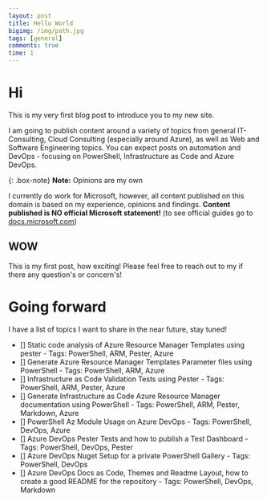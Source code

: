 ```yaml
---
layout: post
title: Hello World
bigimg: /img/path.jpg
tags: [general]
comments: true
time: 1
---
```


# Hi

This is my very first blog post to introduce you to my new site.

I am going to publish content around a variety of topics from general IT-Consulting, Cloud Consulting (especially around Azure), as well as Web and Software Engineering topics. You can expect posts on automation and DevOps - focusing on PowerShell, Infrastructure as Code and Azure DevOps.

{: .box-note}
**Note:** Opinions are my own

I currently do work for Microsoft, however, all content published on this domain is based on my experience, opinions and findings. **Content published is NO official Microsoft statement!** (to see official guides go to [docs.microsoft.com](https://docs.microsoft.com))

## WOW

This is my first post, how exciting! Please feel free to reach out to my if there any question's or concern's!

# Going forward

I have a list of topics I want to share in the near future, stay tuned!

- [] Static code analysis of Azure Resource Manager Templates using pester - Tags: PowerShell, ARM, Pester, Azure
- [] Generate Azure Resource Manager Templates Parameter files using PowerShell - Tags: PowerShell, ARM, Azure
- [] Infrastructure as Code Validation Tests using Pester - Tags: PowerShell, ARM, Pester, Azure
- [] Generate Infrastructure as Code Azure Resource Manager documentation using PowerShell - Tags: PowerShell, ARM, Pester, Markdown, Azure
- [] PowerShell Az Module Usage on Azure DevOps - Tags: PowerShell, DevOps, Azure
- [] Azure DevOps Pester Tests and how to publish a Test Dashboard  - Tags: PowerShell, DevOps, Pester
- [] Azure DevOps Nuget Setup for a private PowerShell Gallery  - Tags: PowerShell, DevOps
- [] Azure DevOps Docs as Code, Themes and Readme Layout, how to create a good README for the repository - Tags: PowerShell, DevOps, Markdown